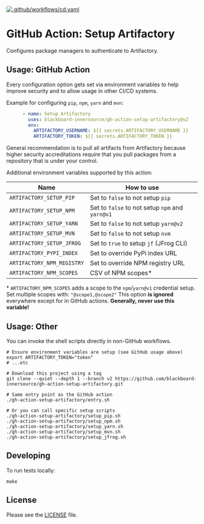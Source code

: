 [![.github/workflows/cd.yaml](https://github.com/blackboard-innersource/gh-action-setup-artifactory/actions/workflows/cd.yaml/badge.svg)](https://github.com/blackboard-innersource/gh-action-setup-artifactory/actions/workflows/cd.yaml)

# GitHub Action: Setup Artifactory

Configures package managers to authenticate to Artifactory.

## Usage: GitHub Action

Every configuration option gets set via environment variables to help improve security and
to allow usage in other CI/CD systems.

Example for configuring `pip`, `npm`, `yarn` and `mvn`:

```yaml
      - name: Setup Artifactory
        uses: blackboard-innersource/gh-action-setup-artifactory@v2
        env:
          ARTIFACTORY_USERNAME: ${{ secrets.ARTIFACTORY_USERNAME }}
          ARTIFACTORY_TOKEN: ${{ secrets.ARTIFACTORY_TOKEN }}
```

General recommendation is to pull all artifacts from Artifactory because higher security
accreditations require that you pull packages from a repository that is under your
control.

Additional environment variables supported by this action:

| Name                       | How to use                                      |
|----------------------------|-------------------------------------------------|
| `ARTIFACTORY_SETUP_PIP`    | Set to `false` to not setup `pip`               |
| `ARTIFACTORY_SETUP_NPM`    | Set to `false` to not setup `npm` and `yarn@v1` |
| `ARTIFACTORY_SETUP_YARN`   | Set to `false` to not setup `yarn@v2`           |
| `ARTIFACTORY_SETUP_MVN`    | Set to `false` to not setup `nvm`               |
| `ARTIFACTORY_SETUP_JFROG`  | Set to `true` to setup `jf` (JFrog CLI)         |
| `ARTIFACTORY_PYPI_INDEX`   | Set to override PyPi index URL                  |
| `ARTIFACTORY_NPM_REGISTRY` | Set to override NPM registry URL                |
| `ARTIFACTORY_NPM_SCOPES`   | CSV of NPM scopes*                              |

&ast; `ARTIFACTORY_NPM_SCOPES` adds a scope to the `npm`/`yarn@v1` credential setup. Set
multiple scopes with: `"@scope1,@scope2"` This option **is ignored** everywhere except for
in GitHub actions. **Generally, never use this variable!**

## Usage: Other

You can invoke the shell scripts directly in non-GitHub workflows.

```shell
# Ensure environment variables are setup (see GitHub usage above)
export ARTIFACTORY_TOKEN="token"
# ...etc

# Download this project using a tag
git clone --quiet --depth 1 --branch v2 https://github.com/blackboard-innersource/gh-action-setup-artifactory.git

# Same entry point as the GitHub action 
./gh-action-setup-artifactory/entry.sh

# Or you can call specific setup scripts 
./gh-action-setup-artifactory/setup_pip.sh
./gh-action-setup-artifactory/setup_npm.sh
./gh-action-setup-artifactory/setup_yarn.sh
./gh-action-setup-artifactory/setup_mvn.sh
./gh-action-setup-artifactory/setup_jfrog.sh
```

## Developing

To run tests locally:

```shell script
make
```

## License

Please see the [LICENSE](LICENSE) file.

